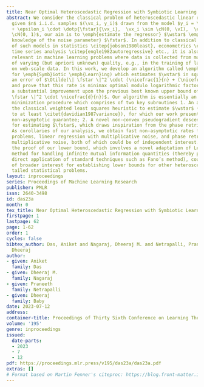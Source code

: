 ```yaml
---
title: Near Optimal Heteroscedastic Regression with Symbiotic Learning
abstract: We consider the classical problem of heteroscedastic linear regression where,
  given $n$ i.i.d. samples $(\vx_i, y_i)$ drawn from the model $y_i = \dotp{\wstar}{\vx_i}
  + \epsilon_i \cdot \dotp{\fstar}{\vx_i},  \vx_i \sim \cN(0, \vI),  \epsilon_i \sim
  \cN(0, 1)$, our aim is to \emph{estimate the regressor} $\wstar$ \emph{without prior
  knowledge of the noise parameter} $\fstar$. In addition to classical applications
  of such models in statistics \citep{jobson1980least}, econometrics \citep{harvey1976estimating},
  time series analysis \citep{engle1982autoregressive} etc., it is also particularly
  relevant in machine learning problems where data is collected from multiple sources
  of varying (but apriori unknown) quality, e.g., in the training of large models \citep{devlin2019bert}
  on web-scale data. In this work, we develop an algorithm called \emph{\ouralg} (short
  for \emph{Symb}iotic \emph{Learn}ing) which estimates $\wstar$ in squared norm upto
  an error of $\Otilde(\| \fstar \|^2 \cdot (\nicefrac{1}{n} + (\nicefrac{d}{n})^2))$,
  and prove that this rate is minimax optimal modulo logarithmic factors. This represents
  a substantial improvement upon the previous best known upper bound of $\Otilde(\|
  \fstar \|^2 \cdot \nicefrac{d}{n})$. Our algorithm is essentially an alternating
  minimization procedure which comprises of two key subroutines 1. An adaptation of
  the classical weighted least squares heuristic to estimate $\wstar$ (dating back
  to at least \citet{davidian1987variance}), for which our work presents the first
  non-asymptotic guarantee; 2. A novel non-convex pseudogradient descent procedure
  for estimating $\fstar$, which draws inspiration from the phase retrieval literature.
  As corollaries of our analysis, we obtain fast non-asymptotic rates for two important
  problems, linear regression with multiplicative noise, and phase retrieval with
  multiplicative noise, both of which could be of independent interest. Beyond this,
  the proof of our lower bound, which involves a novel adaptation of LeCam’s two point
  method for handling infinite mutual information quantities (thereby preventing a
  direct application of standard techniques such as Fano’s method), could also be
  of broader interest for establishing lower bounds for other heteroscedastic or heavy
  tailed statistical problems.
layout: inproceedings
series: Proceedings of Machine Learning Research
publisher: PMLR
issn: 2640-3498
id: das23a
month: 0
tex_title: Near Optimal Heteroscedastic Regression with Symbiotic Learning
firstpage: 1
lastpage: 62
page: 1-62
order: 1
cycles: false
bibtex_author: Das, Aniket and Nagaraj, Dheeraj M. and Netrapalli, Praneeth and Baby,
  Dheeraj
author:
- given: Aniket
  family: Das
- given: Dheeraj M.
  family: Nagaraj
- given: Praneeth
  family: Netrapalli
- given: Dheeraj
  family: Baby
date: 2023-07-12
address: 
container-title: Proceedings of Thirty Sixth Conference on Learning Theory
volume: '195'
genre: inproceedings
issued:
  date-parts:
  - 2023
  - 7
  - 12
pdf: https://proceedings.mlr.press/v195/das23a/das23a.pdf
extras: []
# Format based on Martin Fenner's citeproc: https://blog.front-matter.io/posts/citeproc-yaml-for-bibliographies/
---
```


